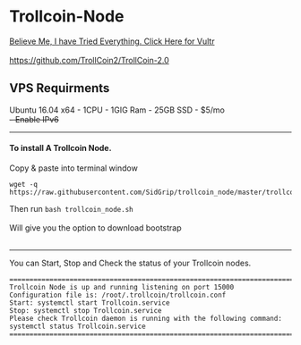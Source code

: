 # Trollcoin-Node
<a href="https://www.vultr.com/?ref=7390666" rel="nofollow">Believe Me, I have Tried Everything. Click Here for Vultr</a>
<br>
<br>
https://github.com/TrollCoin2/TrollCoin-2.0
<br>
## VPS Requirments
Ubuntu 16.04 x64 - 1CPU - 1GIG Ram - 25GB SSD - $5/mo
<br>
<strike>- Enable IPv6</strike> 
***
#### To install A Trollcoin Node.

Copy & paste into terminal window
```
wget -q https://raw.githubusercontent.com/SidGrip/trollcoin_node/master/trollcoin_node.sh
```
Then run ``` bash trollcoin_node.sh ``` 
<br>
<br>
Will give you the option to download bootstrap
<br>
<br>
***
You can Start, Stop and Check the status of your Trollcoin nodes.
```
=======================================================================================================
Trollcoin Node is up and running listening on port 15000
Configuration file is: /root/.trollcoin/trollcoin.conf
Start: systemctl start Trollcoin.service
Stop: systemctl stop Trollcoin.service
Please check Trollcoin daemon is running with the following command: systemctl status Trollcoin.service
========================================================================================================
```
